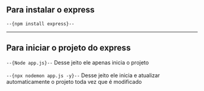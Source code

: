 ## Para instalar o express

```--{npm install express}--```

<hr>

## Para iniciar o projeto do express

```--{Node app.js}--```             Desse jeito ele apenas inicia o projeto 
<br><br>
```--{npx nodemon app.js -y}--```   Desse jeito ele inicia e atualizar automaticamente o projeto toda vez que é modificado
